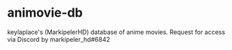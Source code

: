 # animovie-db
keylaplace's (MarkipelerHD) database of anime movies. Request for access via Discord by markipeler_hd#6842
